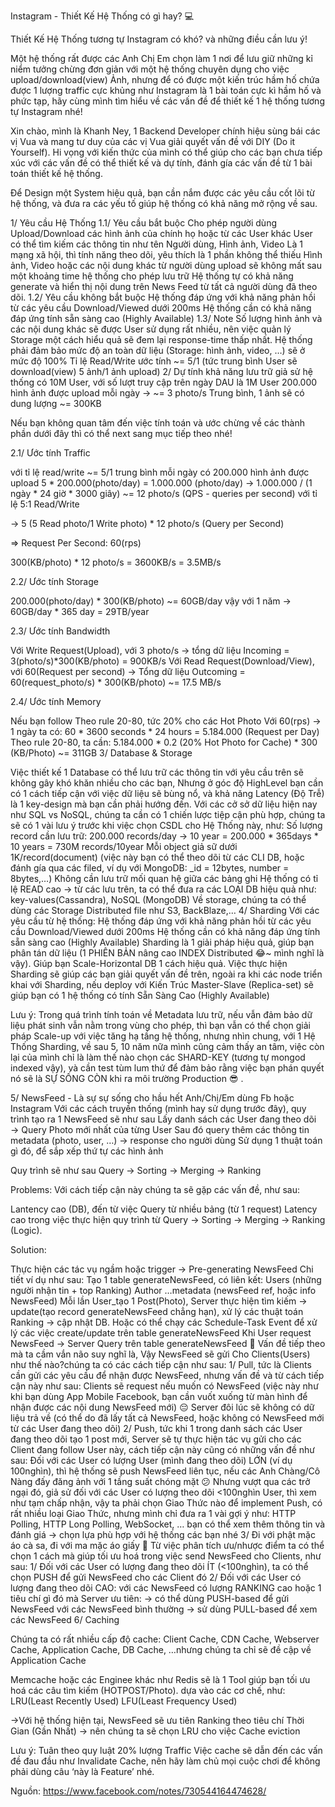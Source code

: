 Instagram - Thiết Kế Hệ Thống có gì hay? 💻

Thiết Kế Hệ Thống tương tự Instagram có khó? và những điều cần lưu ý!


Một hệ thống rất được các Anh Chị Em chọn làm 1 nơi để lưu giữ những kỉ niểm tưởng chừng đơn giản với một hệ thống chuyên dụng cho việc upload/download(view) Ảnh, nhưng để có được một kiến trúc hầm hố chứa được 1 lượng traffic cực khủng như Instagram là 1 bài toán cực kì hầm hố và phức tạp, hãy cùng mình tìm hiểu về các vấn đề để thiết kế 1 hệ thống tương tự Instagram nhé!


Xin chào, mình là Khanh Ney, 1 Backend Developer chính hiệu sùng bái các vị Vua và mang tư duy của các vị Vua giải quyết vấn đề với DIY (Do it Yourself). Hi vọng với kiến thức của mình có thể giúp cho các bạn chưa tiếp xúc với các vấn đề có thể thiết kế và dự tính, đánh gía các vấn đề từ 1 bài toán thiết kế hệ thống.


Để Design một System hiệu quả, bạn cần nắm được các yêu cầu cốt lõi từ hệ thống, và đưa ra các yếu tố giúp hệ thống có khả năng mở rộng về sau.

1/ Yêu cầu Hệ Thống
1.1/ Yêu cầu bắt buộc
Cho phép người dùng Upload/Download các hình ảnh của chính họ hoặc từ các User khác
User có thể tìm kiếm các thông tin như tên Người dùng, Hình ảnh, Video
Là 1 mạng xã hội, thì tính năng theo dõi, yêu thích là 1 phần không thể thiếu
Hình ảnh, Video hoặc các nội dung khác từ người dùng upload sẽ không mất sau một khoảng time hệ thống cho phép lưu trữ
Hệ thống tự có khả năng generate và hiển thị nội dung trên News Feed từ tất cả người dùng đã theo dõi.
1.2/ Yêu cầu không bắt buộc
Hệ thống đáp ứng với khả năng phản hồi từ các yêu cầu Download/Viewed dưới 200ms
Hệ thống cần có khả năng đáp ứng tính sẵn sàng cao (Highly Available)
1.3/ Note
Số lượng hình ảnh và các nội dung khác sẽ được User sử dụng rất nhiều, nên việc quản lý Storage một cách hiểu quả sẽ đem lại response-time thấp nhất.
Hệ thống phải đảm bảo mức độ an toàn dữ liệu (Storage: hình ảnh, video, …) sẽ ở mức độ 100%
Tỉ lệ Read/Write ước tính ~= 5/1 (tức trung bình User sẽ download(view) 5 ảnh/1 ảnh upload)
2/ Dự tính khả năng lưu trữ
giả sử hệ thống có 10M User, với số lượt truy cập trên ngày DAU là 1M User
200.000 hình ảnh được upload mỗi ngày → ~= 3 photo/s
Trung bình, 1 ảnh sẽ có dung lượng ~= 300KB

Nếu bạn không quan tâm đến việc tính toán và ước chừng về các thành phần dưới đây thì có thể next sang mục tiếp theo nhé!


2.1/ Ước tính Traffic

với tỉ lệ read/write ~= 5/1
trung bình mỗi ngày có 200.000 hình ảnh được upload
5 * 200.000(photo/day) = 1.000.000 (photo/day)
-> 1.000.000 / (1 ngày * 24 giờ * 3000 giây) ~= 12 photo/s (QPS - queries per second)
với tỉ lệ 5:1 Read/Write

→ 5 (5 Read photo/1 Write photo) * 12 photo/s (Query per Second)


=> Request Per Second: 60(rps)


300(KB/photo) * 12 photo/s = 3600KB/s = 3.5MB/s


2.2/ Ước tính Storage

200.000(photo/day) * 300(KB/photo) ~= 60GB/day
vậy với 1 năm → 60GB/day * 365 day = 29TB/year

2.3/ Ước tính Bandwidth

Với Write Request(Upload), với 3 photo/s → tổng dữ liệu Incoming = 3(photo/s)*300(KB/photo) = 900KB/s
Với Read Request(Download/View), với 60(Request per second) → Tổng dữ liệu Outcoming = 60(request_photo/s) * 300(KB/photo) ~= 17.5 MB/s

2.4/ Ước tính Memory

Nếu bạn follow Theo rule 20-80, tức 20% cho các Hot Photo
Với 60(rps) → 1 ngày ta có: 60 * 3600 seconds * 24 hours = 5.184.000 (Request per Day)
Theo rule 20-80, ta cần: 5.184.000 * 0.2 (20% Hot Photo for Cache) * 300 (KB/Photo) ~= 311GB
3/ Database & Storage



Việc thiết kế 1 Database có thể lưu trữ các thông tin với yêu cầu trên sẽ không gây khó khăn nhiều cho các bạn, Nhưng ở góc độ HighLevel bạn cần có 1 cách tiếp cận với việc dữ liệu sẽ bùng nổ, và khả năng Latency (Độ Trễ) là 1 key-design mà bạn cần phải hướng đến.
Với các cở sở dữ liệu hiện nay như SQL vs NoSQL, chúng ta cần có 1 chiến lược tiệp cận phù hợp, chúng ta sẽ có 1 vài lưu ý trước khi việc chọn CSDL cho Hệ Thống này, như:
Số lượng record cần lưu trữ: 200.000 records/day → 10 year = 200.000 * 365days * 10 years = 730M records/10year
Mỗi object giả sữ dưới 1K/record(document) (việc này bạn có thể theo dõi từ các CLI DB, hoặc đánh gía qua các filed, ví dụ với MongoDB: _id = 12bytes, number = 8bytes,…)
Không cần lưu trữ mối quan hệ giữa các bảng ghi
Hệ thống có tỉ lệ READ cao
→ từ các lưu trên, ta có thể đưa ra các LOẠI DB hiệu quả như: key-values(Cassandra), NoSQL (MongoDB)
Về storage, chúng ta có thể dùng các Storage Distributed file như S3, BackBlaze,…
4/ Sharding
Với các yêu cầu từ hệ thống:
Hệ thống đáp ứng với khả năng phản hồi từ các yêu cầu Download/Viewed dưới 200ms
Hệ thống cần có khả năng đáp ứng tính sẵn sàng cao (Highly Available)
Sharding là 1 giải pháp hiệu quả, giúp bạn phân tán dữ liệu (1 PHIÊN BẢN nâng cao INDEX Distributed 😂~ mình nghĩ là vậy). Giúp bạn Scale-Horizontal DB 1 cách hiệu quả.
Việc thực hiện Sharding sẽ giúp các bạn giải quyết vấn đề trên, ngoài ra khi các node triển khai với Sharding, nếu deploy với Kiến Trúc Master-Slave (Replica-set) sẽ giúp bạn có 1 hệ thống có tính Sẵn Sàng Cao (Highly Available)






Lưu ý: Trong quá trình tính toán về Metadata lưu trữ, nếu vẫn đảm bảo dữ liệu phát sinh vẫn nằm trong vùng cho phép, thì bạn vẫn có thể chọn giải pháp Scale-up với việc tăng hạ tầng hệ thống, nhưng nhìn chung, với 1 Hệ Thống Sharding, về sau 5, 10 năm nữa mình cũng cảm thấy an tâm, việc còn lại của mình chỉ là làm thế nào chọn các SHARD-KEY (tương tự mongod indexed vậy), và cần test tùm lum thứ để đảm bảo rằng việc bạn phán quyết nó sẽ là SỰ SỐNG CÒN khi ra môi trường Production 😎 .

5/ NewsFeed - Là sự sự sống cho hầu hết Anh/Chị/Em dùng Fb hoặc Instagram
Với các cách truyền thống (mình hay sử dụng trước đây), quy trình tạo ra 1 NewsFeed sẽ như sau
Lấy danh sách các User đang theo dõi → Query Photo mới nhất của từng User
Sau đó query thêm các thông tin metadata (photo, user, …) → response cho người dùng
Sử dụng 1 thuật toán gì đó, để sắp xếp thứ tự các hình ảnh

Quy trình sẽ như sau Query → Sorting → Merging → Ranking


Problems: Với cách tiếp cận này chúng ta sẽ gặp các vấn đề, như sau:

Lantency cao (DB), đến từ việc Query từ nhiều bảng (từ 1 request)
Latency cao trong việc thực hiện quy trình từ Query → Sorting → Merging → Ranking (Logic).

Solution:

Thực hiện các tác vụ ngầm hoặc trigger → Pre-generating NewsFeed
Chi tiết ví dụ như sau:
Tạo 1 table generateNewsFeed, có liên kết:
Users (những người nhận tin + top Ranking)
Author
…metadata (newsFeed ref, hoặc info NewsFeed)
Mỗi lần User_tạo 1 Post(Photo),
Server thực hiện tìm kiếm → update(tạo record generateNewsFeed chẳng hạn), xử lý các thuật toán Ranking → cập nhật DB.
Hoặc có thể chạy các Schedule-Task Event để xử lý các việc create/update trên table generateNewsFeed
Khi User request NewsFeed → Server Query trên table generateNewsFeed 🤩
Vấn đề tiếp theo mà ta cầm vắn não suy nghĩ là, Vậy NewsFeed sẽ gửi Cho Clients(Users) như thế nào?chúng ta có các cách tiếp cận như sau:
1/ Pull, tức là Clients cần gửi các yêu cầu để nhận được NewsFeed, nhưng vấn đề và từ cách tiếp cận này như sau:
Clients sẽ request nếu muốn có NewsFeed (việc này như khi bạn dùng App Mobile Facebook, bạn cần vuốt xuống từ màn hình để nhận được các nội dung NewsFeed mới) 😔
Server đôi lúc sẽ không có dữ liệu trả về (có thể do đã lấy tất cả NewsFeed, hoặc không có NewsFeed mới từ các User đang theo dõi)
2/ Push, tức khi 1 trong danh sách các User đang theo dõi tạo 1 post mới, Server sẽ tự thực hiện tác vụ gửi cho các Client đang follow User này, cách tiếp cận này cũng có những vấn đề như sau:
Đối với các User có lượng User (mình đang theo dõi) LỚN (ví dụ 100nghìn), thì hệ thống sẽ push NewsFeed liên tục, nếu các Anh Chàng/Cô Nàng đấy đăng ảnh với 1 tầng suất chóng mặt 😕
Nhưng vượt qua các trở ngại đó, giả sử đối với các User có lượng theo dõi <100nghìn User, thì xem như tạm chấp nhận, vậy ta phải chọn Giao Thức nào để implement Push, có rất nhiều loại Giao Thức, nhưng mình chỉ đưa ra 1 vài gợi ý như: HTTP Polling, HTTP Long Polling, WebSocket, … bạn có thể xem thêm thông tin và đánh giá → chọn lựa phù hợp với hệ thống các bạn nhé
3/ Đi với phật mặc áo cà sa, đi với ma mặc áo giấy 👻
Từ việc phân tích ưu/nhược điểm ta có thể chọn 1 cách mà giúp tối ưu hoá trong việc send NewsFeed cho Clients, như sau:
1/ Đối với các User có lượng đang theo dõi ÍT (<100nghìn), ta có thể chọn PUSH để gửi NewsFeed cho các Client đó
2/ Đối với các User có lượng đang theo dõi CAO:
với các NewsFeed có lượng RANKING cao hoặc 1 tiêu chí gì đó mà Server ưu tiên: → có thể dùng PUSH-based để gửi NewsFeed
với các NewsFeed bình thường → sử dùng PULL-based để xem các NewsFeed
6/ Caching

Chúng ta có rất nhiều cấp độ cache: Client Cache, CDN Cache, Webserver Cache, Application Cache, DB Cache, …nhưng chúng ta chỉ sẽ đề cập về Application Cache

Memcache hoặc các Enginee khác như Redis sẽ là 1 Tool giúp bạn tối ưu hoá các câu tìm kiếm (HOTPOST/Photo). dựa vào các cơ chế, như:
LRU(Least Recently Used)
LFU(Least Frequency Used)

→Với hệ thống hiện tại, NewsFeed sẽ ưu tiên Ranking theo tiêu chí Thời Gian (Gần Nhất) → nên chúng ta sẽ chọn LRU cho việc Cache eviction

Lưu ý:
Tuân theo quy luật 20% lượng Traffic
Việc cache sẽ dẫn đến các vấn đề đau đầu như Invalidate Cache, nên hãy làm chủ mọi cuộc chơi để không phải dùng câu ‘này là Feature’ nhé.

Nguồn: https://www.facebook.com/notes/730544164474628/
